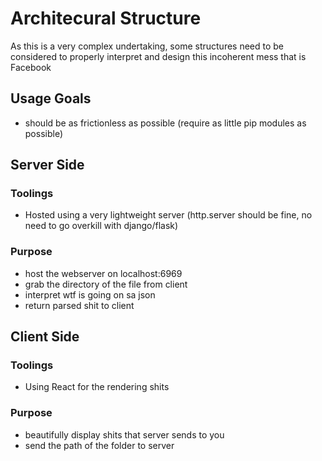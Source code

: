 # Architecural Structure
As this is a very complex undertaking, some structures need to be considered to properly interpret and design this incoherent mess that is Facebook


## Usage Goals
- should be as frictionless as possible (require as little pip modules as possible)


## Server Side
### Toolings
- Hosted using a very lightweight server (http.server should be fine, no need to go overkill with django/flask)

### Purpose
- host the webserver on localhost:6969
- grab the directory of the file from client
- interpret wtf is going on sa json
- return parsed shit to client


## Client Side
### Toolings
- Using React for the rendering shits

### Purpose
- beautifully display shits that server sends to you
- send the path of the folder to server
